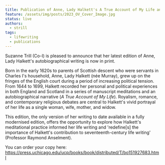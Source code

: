 ```yaml
---
title: Publication of Anne, Lady Halkett's A True Account of My Life and Selected Meditations
feature: /assets/img/posts/2023_OV_Cover_Image.jpg
status: live
authors:
  - strill
tags:
  - lifewriting
  - publications
---
```


Suzanne Trill (Co-I) is pleased to announce that her latest edition of Anne, Lady Halkett's autobiographical writing is now in print.

Born in the early 1620s to parents of Scottish descent who were servants in Charles I's household, Anne, Lady Halkett (née Murray), grew up on the fringes of the English court during a period of increasing political tension. From 1644 to 1699, Halkett recorded her personal and political experiences in both England and Scotland in a series of manuscript meditations and an autobiographical narrative (_A True Account of My Life_). Royalism, romance, and contemporary religious debates are central to Halkett's vivid portrayal of her life as a single woman, wife, mother, and widow.

This edition, the only version of her writing to date available in a fully modernised edition, offers the opportunity to explore how Halkett's meditational practice informed her life writing and 'redefine[s] the importance of Halkett's contribution to seventeenth-century life writing' (Professor Raymond Anselment).

You can order your copy here: https://press.uchicago.edu/ucp/books/book/distributed/T/bo151927683.html
